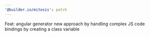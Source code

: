 ```yaml
---
'@builder.io/mitosis': patch
---
```


Feat: angular generator new approach by handling complex JS code bindings by creating a class variable
